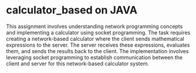 # calculator_based on JAVA 

This assignment involves understanding network programming concepts and implementing a calculator using socket programming. The task requires creating a network-based calculator where the client sends mathematical expressions to the server. The server receives these expressions, evaluates them, and sends the results back to the client. The implementation involves leveraging socket programming to establish communication between the client and server for this network-based calculator system. 
